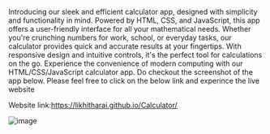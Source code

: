 Introducing our sleek and efficient calculator app, designed with simplicity and functionality in mind. 
Powered by HTML, CSS, and JavaScript, this app offers a user-friendly interface for all your mathematical needs. 
Whether you're crunching numbers for work, school, or everyday tasks, our calculator provides quick and accurate results at your fingertips. 
With responsive design and intuitive controls, it's the perfect tool for calculations on the go. 
Experience the convenience of modern computing with our HTML/CSS/JavaScript calculator app.
Do checkout the screenshot of the app below. Please feel free to click on the below link and experince the live website

Website link:https://likhitharai.github.io/Calculator/

![image](https://github.com/likhitharai/Calculator/assets/38128585/aeddca68-9ac6-4362-9a4b-a6fee07de7f4)
